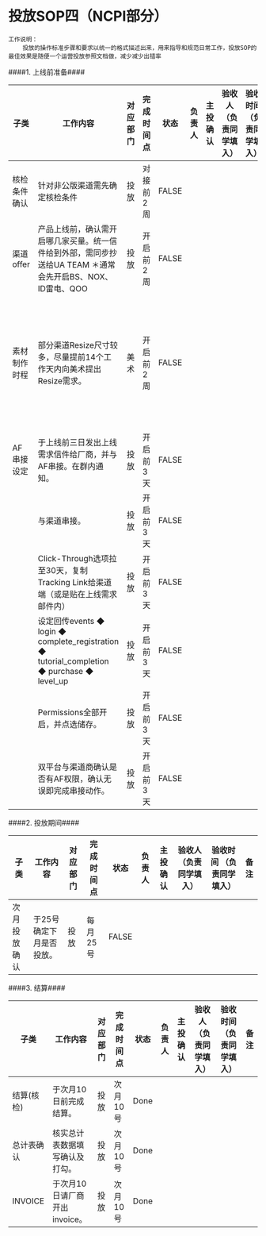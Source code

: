 # 投放SOP四（NCPI部分） #
    工作说明：
    	投放的操作标准步骤和要求以统一的格式描述出来，用来指导和规范日常工作，投放SOP的最佳效果是随便一个运营投放参照文档做，减少减少出错率

####1. 上线前准备####

| 子类         | 工作内容                                                     | 对应部门 | 完成时间点 | 状态  | 负责人 | 主投确认 | 验收人 （负责同学填入） | 验收时间 （负责同学填入） | 备注                                                         |
| ------------ | ------------------------------------------------------------ | -------- | ---------- | ----- | ------ | -------- | ----------------------- | ------------------------- | ------------------------------------------------------------ |
| 核检条件确认 | 针对非公版渠道需先确定核检条件                               | 投放     | 对接前2周  | FALSE |        |          |                         |                           |                                                              |
| 渠道offer    | 产品上线前，确认需开启哪几家买量。统一信件给到外部，需同步抄送给UA TEAM  ＊通常会先开启BS、NOX、ID雷电、QOO | 投放     | 开启前2周  | FALSE |        |          |                         |                           | 需设定价格及日量。                                           |
| 素材制作时程 | 部分渠道Resize尺寸较多，尽量提前14个工作天内向美术提出Resize需求。 | 美术     | 开启前2周  | FALSE |        |          |                         |                           | 会挑选CB时量成效较好前5名素材进行resize。(依照渠道特性类别有所不同) |
| AF串接设定   | 于上线前三日发出上线需求信件给厂商，并与AF串接。在群内通知。 | 投放     | 开启前3天  | FALSE |        |          |                         |                           |                                                              |
|              | 与渠道串接。                                                 | 投放     | 开启前3天  | FALSE |        |          |                         |                           |                                                              |
|              | Click-Through选项拉至30天，复制Tracking Link给渠道端（或是贴在上线需求邮件内） | 投放     | 开启前3天  | FALSE |        |          |                         |                           |                                                              |
|              | 设定回传events ◆ login ◆ complete_registration ◆ tutorial_completion ◆ purchase ◆ level_up | 投放     | 开启前3天  | FALSE |        |          |                         |                           |                                                              |
|              | Permissions全部开启，并点选储存。                            | 投放     | 开启前3天  | FALSE |        |          |                         |                           |                                                              |
|              | 双平台与渠道商确认是否有AF权限，确认无误即完成串接动作。     | 投放     | 开启前3天  | FALSE |        |          |                         |                           |                                                              |

####2. 投放期间####

| 子类         | 工作内容                 | 对应部门 | 完成时间点 | 状态  | 负责人 | 主投确认 | 验收人 （负责同学填入） | 验收时间 （负责同学填入） | 备注 |
| ------------ | ------------------------ | -------- | ---------- | ----- | ------ | -------- | ----------------------- | ------------------------- | ---- |
| 次月投放确认 | 于25号确定下月是否投放。 | 投放     | 每月25号   | FALSE |        |          |                         |                           |      |



####3. 结算####

| 子类       | 工作内容                       | 对应部门 | 完成时间点 | 状态 | 负责人 | 主投确认 | 验收人 （负责同学填入） | 验收时间 （负责同学填入） | 备注 |
| ---------- | ------------------------------ | -------- | ---------- | ---- | ------ | -------- | ----------------------- | ------------------------- | ---- |
| 结算(核检) | 于次月10日前完成结算。         | 投放     | 次月10号   | Done |        |          |                         |                           |      |
| 总计表确认 | 核实总计表数据填写确认及打勾。 | 投放     | 次月10号   | Done |        |          |                         |                           |      |
| INVOICE    | 于次月10日请厂商开出invoice。  | 投放     | 次月10号   | Done |        |          |                         |                           |      |


